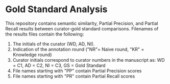 # Gold Standard Analysis
This repository contains semantic similarity, Partial Precision, and Partial Recall results between curator-gold standard comparisons. 
Filenames of the results files contain the following:
1. The initials of the curator (WD, AD, NI).
2. Indication of the annotation round ("NR"= Naive round, "KR" = Knowledge round)
3. Curator initials correspond to curator numbers in the manuscript as: WD = C1, AD = C2, NI = C3, GS = Gold Standard
4. File names starting with "PP" contain Partial Precision scores
5. File names starting with "PR" contain Partial Recall scores
